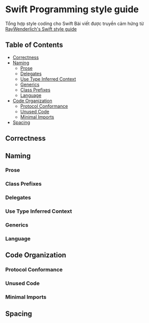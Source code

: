 # Swift Programming style guide
Tổng hợp style coding cho Swift
Bài viết được truyền cảm hứng từ [RayWenderlich's Swift style guide](https://github.com/raywenderlich/swift-style-guide)

## Table of Contents
* [Correctness](#correctness)
* [Naming](#naming)
  * [Prose](#prose)
  * [Delegates](#delegates)
  * [Use Type Inferred Context](#use-type-inferred-context)
  * [Generics](#generics)
  * [Class Prefixes](#class-prefixes)
  * [Language](#language)
* [Code Organization](#code-organization)
  * [Protocol Conformance](#protocol-conformance)
  * [Unused Code](#unused-code)
  * [Minimal Imports](#minimal-imports)
* [Spacing](#spacing)

## Correctness



## Naming



### Prose



### Class Prefixes



### Delegates



### Use Type Inferred Context



### Generics



### Language



## Code Organization



### Protocol Conformance



### Unused Code


### Minimal Imports



## Spacing
